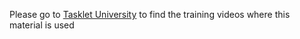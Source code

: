 Please go to [Tasklet University](https://university.taskletfactory.com/) to find the training videos where this material is used
